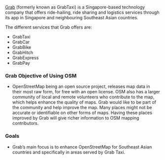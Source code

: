 [Grab](https://www.grab.com/sg/) (formerly known as GrabTaxi) is a Singapore-based technology company that offers ride-hailing, ride sharing 
and logistics services through its app in Singapore and neighbouring Southeast Asian countries. 

The different services that Grab offers are:
- GrabTaxi
- GrabCar
- GrabBike
- GrabHitch
- GrabExpress
- GrabPay

### Grab Objective of Using OSM	 	
- OpenStreetMap being an open source project, releases map data in their most raw form, for free with an open license. OSM also has a larger community of local and remote volunteers who contribute to the map, which helps enhance the quality of maps. 
Grab would like to be part of the community and help improve the map. Many places might not be accurate or identifiable on other forms of maps. Having these places  improved by Grab will give richer information to OSM mapping contributors.


### Goals 
 - Grab’s main focus is to enhance OpenStreetMap for Southeast Asian countries and specifically in areas served by Grab Taxi.

